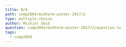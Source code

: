 ```yaml
---
title: N/A
path: comp2804/midterm-winter-2017/2
type: multiple-choice
author: Michiel Smid
question: comp2804/midterm-winter-2017/2/question.ts
tags:
  - comp2804
---
```

